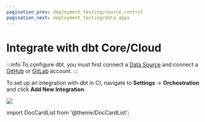 ```yaml
---
pagination_prev: deployment_testing/source_control
pagination_next: deployment_testing/data_apps
---
```


# Integrate with dbt Core/Cloud

:::info
To configure dbt, you must first connect a [Data Source](data_sources) and connect a [GitHub](source_control/github) or [GitLab](source_control/gitlab) account.
:::

To set up an integration with dbt in CI, navigate to **Settings** &rarr; **Orchestration** and click **Add New Integration**.

![](/img/dbt_cloud_setup.png)

import DocCardList from '@theme/DocCardList';

<DocCardList />